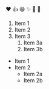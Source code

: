 :heart:
:+1:
:smile:
:sparkles:
:tada:
🌲

1. Item 1
2. Item 2
3. Item 3
   1. Item 3a
   2. Item 3b



* Item 1
* Item 2
  * Item 2a
  * Item 2b
